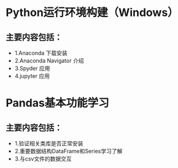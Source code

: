 # Python运行环境构建（Windows）

## 主要内容包括：

* 1.Anaconda 下载安装
* 2.Anaconda Navigator 介绍
* 3.Spyder 应用
* 4.jupyter 应用


# Pandas基本功能学习

## 主要内容包括：

* 1.验证相关类库是否正常安装
* 2.重要数据结构DataFrame和Series学习了解
* 3.与csv文件的数据交互

